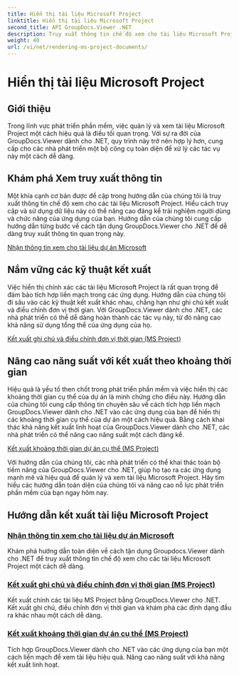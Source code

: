 ```yaml
---
title: Hiển thị tài liệu Microsoft Project
linktitle: Hiển thị tài liệu Microsoft Project
second_title: API GroupDocs.Viewer .NET
description: Truy xuất thông tin chế độ xem cho tài liệu Microsoft Project một cách dễ dàng bằng GroupDocs.Viewer dành cho .NET. Nâng cao năng suất với khả năng kết xuất linh hoạt.
weight: 40
url: /vi/net/rendering-ms-project-documents/
---
```


# Hiển thị tài liệu Microsoft Project

## Giới thiệu

Trong lĩnh vực phát triển phần mềm, việc quản lý và xem tài liệu Microsoft Project một cách hiệu quả là điều tối quan trọng. Với sự ra đời của GroupDocs.Viewer dành cho .NET, quy trình này trở nên hợp lý hơn, cung cấp cho các nhà phát triển một bộ công cụ toàn diện để xử lý các tác vụ này một cách dễ dàng.

## Khám phá Xem truy xuất thông tin
Một khía cạnh cơ bản được đề cập trong hướng dẫn của chúng tôi là truy xuất thông tin chế độ xem cho các tài liệu Microsoft Project. Hiểu cách truy cập và sử dụng dữ liệu này có thể nâng cao đáng kể trải nghiệm người dùng và chức năng của ứng dụng của bạn. Hướng dẫn của chúng tôi cung cấp hướng dẫn từng bước về cách tận dụng GroupDocs.Viewer cho .NET để dễ dàng truy xuất thông tin quan trọng này.

[Nhận thông tin xem cho tài liệu dự án Microsoft](./get-view-info-ms-project/)

## Nắm vững các kỹ thuật kết xuất
Việc hiển thị chính xác các tài liệu Microsoft Project là rất quan trọng để đảm bảo tích hợp liền mạch trong các ứng dụng. Hướng dẫn của chúng tôi đi sâu vào các kỹ thuật kết xuất khác nhau, chẳng hạn như ghi chú kết xuất và điều chỉnh đơn vị thời gian. Với GroupDocs.Viewer dành cho .NET, các nhà phát triển có thể dễ dàng hoàn thành các tác vụ này, từ đó nâng cao khả năng sử dụng tổng thể của ứng dụng của họ.

[Kết xuất ghi chú và điều chỉnh đơn vị thời gian (MS Project)](./render-notes-and-adjust-time-ms-project/)

## Nâng cao năng suất với kết xuất theo khoảng thời gian
Hiệu quả là yếu tố then chốt trong phát triển phần mềm và việc hiển thị các khoảng thời gian cụ thể của dự án là minh chứng cho điều này. Hướng dẫn của chúng tôi cung cấp thông tin chuyên sâu về cách tích hợp liền mạch GroupDocs.Viewer dành cho .NET vào các ứng dụng của bạn để hiển thị các khoảng thời gian cụ thể của dự án một cách hiệu quả. Bằng cách khai thác khả năng kết xuất linh hoạt của GroupDocs.Viewer dành cho .NET, các nhà phát triển có thể nâng cao năng suất một cách đáng kể.

[Kết xuất khoảng thời gian dự án cụ thể (MS Project)](./render-project-time-interval-ms-project/)

Với hướng dẫn của chúng tôi, các nhà phát triển có thể khai thác toàn bộ tiềm năng của GroupDocs.Viewer cho .NET, giúp họ tạo ra các ứng dụng mạnh mẽ và hiệu quả để quản lý và xem tài liệu Microsoft Project. Hãy tìm hiểu các hướng dẫn toàn diện của chúng tôi và nâng cao nỗ lực phát triển phần mềm của bạn ngay hôm nay.
## Hướng dẫn kết xuất tài liệu Microsoft Project
### [Nhận thông tin xem cho tài liệu dự án Microsoft](./get-view-info-ms-project/)
Khám phá hướng dẫn toàn diện về cách tận dụng Groupdocs.Viewer dành cho .NET để truy xuất thông tin chế độ xem cho các tài liệu Microsoft Project một cách dễ dàng.
### [Kết xuất ghi chú và điều chỉnh đơn vị thời gian (MS Project)](./render-notes-and-adjust-time-ms-project/)
Kết xuất chính các tài liệu MS Project bằng GroupDocs.Viewer cho .NET. Kết xuất ghi chú, điều chỉnh đơn vị thời gian và khám phá các định dạng đầu ra khác nhau một cách dễ dàng.
### [Kết xuất khoảng thời gian dự án cụ thể (MS Project)](./render-project-time-interval-ms-project/)
Tích hợp GroupDocs.Viewer dành cho .NET vào các ứng dụng của bạn một cách liền mạch để xem tài liệu hiệu quả. Nâng cao năng suất với khả năng kết xuất linh hoạt.